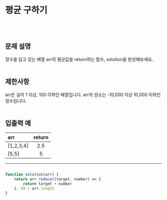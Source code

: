# 평균 구하기
<br/>
<br/>

## 문제 설명
정수를 담고 있는 배열 arr의 평균값을 return하는 함수, solution을 완성해보세요.
<br/>
<br/>

## 제한사항
arr은 길이 1 이상, 100 이하인 배열입니다.
arr의 원소는 -10,000 이상 10,000 이하인 정수입니다.
<br/>
<br/>

## 입출력 예
| arr | return |
| :--- | :---: |
| [1,2,3,4] | 2.5 |
| [5,5] | 5 |

---

```javascript

function solution(arr) {
    return arr.reduce((target, number) => {
        return target + number
    }, 0) / arr.length
}

```